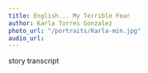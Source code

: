 ```yaml
---
title: English... My Terrible Fear
author: Karla Torres Gonzalez
photo_url: "/portraits/Karla-min.jpg"
audio_url:
---
```


story transcript